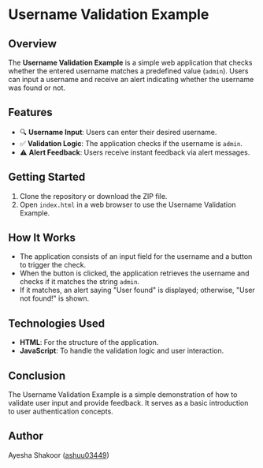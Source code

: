 # Username Validation Example

## Overview
The **Username Validation Example** is a simple web application that checks whether the entered username matches a predefined value (`admin`). Users can input a username and receive an alert indicating whether the username was found or not.

## Features
- 🔍 **Username Input**: Users can enter their desired username.
- ✅ **Validation Logic**: The application checks if the username is `admin`.
- ⚠️ **Alert Feedback**: Users receive instant feedback via alert messages.

## Getting Started
1. Clone the repository or download the ZIP file.
2. Open `index.html` in a web browser to use the Username Validation Example.

## How It Works
- The application consists of an input field for the username and a button to trigger the check.
- When the button is clicked, the application retrieves the username and checks if it matches the string `admin`.
- If it matches, an alert saying "User found" is displayed; otherwise, "User not found!" is shown.

## Technologies Used
- **HTML**: For the structure of the application.
- **JavaScript**: To handle the validation logic and user interaction.

## Conclusion
The Username Validation Example is a simple demonstration of how to validate user input and provide feedback. It serves as a basic introduction to user authentication concepts.

## Author
Ayesha Shakoor ([ashuu03449](https://github.com/ashuu03449))
